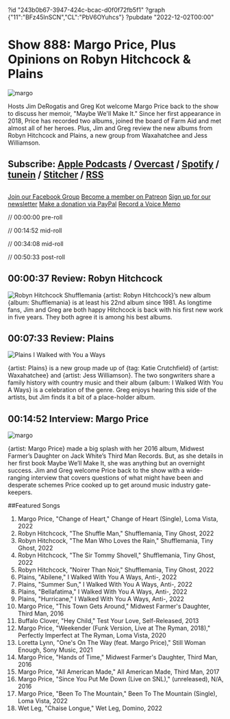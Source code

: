 ?id "243b0b67-3947-424c-bcac-d0f0f72fb5f1"
?graph {"11":"BFz45lnSCN","CL":"PbV6OYuhcs"}
?pubdate "2022-12-02T00:00"
# Show 888: Margo Price, Plus Opinions on Robyn Hitchcock & Plains
![margo](https://static.soundopinions.org/images/2022/9781477323502.jpeg)

Hosts Jim DeRogatis and Greg Kot welcome Margo Price back to the show to discuss her memoir, "Maybe We'll Make It." Since her first appearance in 2018, Price has recorded two albums, joined the board of Farm Aid and met almost all of her heroes. Plus, Jim and Greg review the new albums from Robyn Hitchcock and Plains, a new group from Waxahatchee and Jess Williamson. 


## Subscribe: [Apple Podcasts](https://itunes.apple.com/us/podcast/sound-opinions/id94793843) / [Overcast](https://overcast.fm/itunes94793843/sound-opinions) / [Spotify](https://open.spotify.com/show/1kNR8YL7TBrQuRxDdS4wtU) / [tunein](https://tunein.com/podcasts/Music-Podcasts/Sound-Opinions-p60273/) / [Stitcher](http://www.stitcher.com/podcast/sound-opinions) / [RSS](https://feeds.simplecast.com/Nn6fjnB0)

##
[Join our Facebook Group](https://bit.ly/3sivr9T)
[Become a member on Patreon](https://bit.ly/3slWZvc)
[Sign up for our newsletter](https://bit.ly/3eEvRnG)
[Make a donation via PayPal](https://bit.ly/3dmt9lU)
[Record a Voice Memo](https://bit.ly/2RyD5Ah)


// 00:00:00 pre-roll

// 00:14:52 mid-roll

// 00:34:08 mid-roll

// 00:50:33 post-roll


## 00:00:37 Review: Robyn Hitchcock

![Robyn Hitchcock Shufflemania](https://static.soundopinions.org/assets/888/112.jpg)
{artist: Robyn Hitchcock}’s new album {album: Shufflemania} is at least his 22nd album since 1981. As longtime fans, Jim and Greg are both happy Hitchcock is back with his first new work in five years. They both agree it is among his best albums. 


## 00:07:33 Review: Plains

![Plains I Walked with You a Ways](https://static.soundopinions.org/assets/888/CL1.jpg)

{artist: Plains} is a new group made up of {tag: Katie Crutchfield} of {artist: Waxahatchee} and {artist: Jess Williamson}. The two songwriters share a family history with country music and their album {album: I Walked With You A Ways} is a celebration of the genre. Greg enjoys hearing this side of the artists, but Jim finds it a bit of a place-holder album. 

## 00:14:52 Interview: Margo Price
![margo](https://static.soundopinions.org/images/2022/9781477323502.jpeg)

{artist: Margo Price} made a big splash with her 2016 album, Midwest Farmer’s Daughter on Jack White’s Third Man Records. But, as she details in her first book Maybe We’ll Make It, she was anything but an overnight success. Jim and Greg welcome Price back to the show with a wide-ranging interview that covers questions of what might have been and desperate schemes Price cooked up to get around music industry gate-keepers. 
 

##Featured Songs

1. Margo Price, "Change of Heart," Change of Heart (Single), Loma Vista, 2022
1. Robyn Hitchcock, "The Shuffle Man," Shufflemania, Tiny Ghost, 2022
1. Robyn Hitchcock, "The Man Who Loves the Rain," Shufflemania, Tiny Ghost, 2022
1. Robyn Hitchcock, "The Sir Tommy Shovell," Shufflemania, Tiny Ghost, 2022
1. Robyn Hitchcock, "Noirer Than Noir," Shufflemania, Tiny Ghost, 2022
1. Plains, "Abilene," I Walked With You A Ways, Anti-, 2022
1. Plains, "Summer Sun," I Walked With You A Ways, Anti-, 2022
1. Plains, "Bellafatima," I Walked With You A Ways, Anti-, 2022
1. Plains, "Hurricane," I Walked With You A Ways, Anti-, 2022
1. Margo Price, "This Town Gets Around," Midwest Farmer's Daughter, Third Man, 2016
1. Buffalo Clover, "Hey Child," Test Your Love, Self-Released, 2013
1. Margo Price, "Weekender (Funk Version, Live at The Ryman, 2018)," Perfectly Imperfect at The Ryman, Loma Vista, 2020
1. Loretta Lynn, "One's On The Way (feat. Margo Price)," Still Woman Enough, Sony Music, 2021
1. Margo Price, "Hands of Time," Midwest Farmer's Daughter, Third Man, 2016
1. Margo Price, "All American Made," All American Made, Third Man, 2017
1. Margo Price, "Since You Put Me Down (Live on SNL)," (unreleased), N/A, 2016
1. Margo Price, "Been To The Mountain," Been To The Mountain (Single), Loma Vista, 2022
1. Wet Leg, "Chaise Longue," Wet Leg, Domino, 2022
